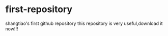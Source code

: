 # first-repository
shangtiao's first github repository
this repository is very useful,download it now!!!
